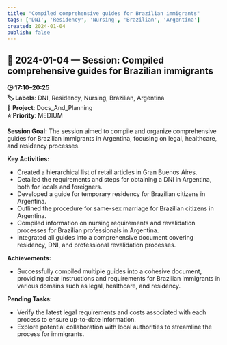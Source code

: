 ```yaml
---
title: "Compiled comprehensive guides for Brazilian immigrants"
tags: ['DNI', 'Residency', 'Nursing', 'Brazilian', 'Argentina']
created: 2024-01-04
publish: false
---
```


## 📅 2024-01-04 — Session: Compiled comprehensive guides for Brazilian immigrants

**🕒 17:10–20:25**  
**🏷️ Labels**: DNI, Residency, Nursing, Brazilian, Argentina  
**📂 Project**: Docs_And_Planning  
**⭐ Priority**: MEDIUM  


**Session Goal:**
The session aimed to compile and organize comprehensive guides for Brazilian immigrants in Argentina, focusing on legal, healthcare, and residency processes.

**Key Activities:**
- Created a hierarchical list of retail articles in Gran Buenos Aires.
- Detailed the requirements and steps for obtaining a DNI in Argentina, both for locals and foreigners.
- Developed a guide for temporary residency for Brazilian citizens in Argentina.
- Outlined the procedure for same-sex marriage for Brazilian citizens in Argentina.
- Compiled information on nursing requirements and revalidation processes for Brazilian professionals in Argentina.
- Integrated all guides into a comprehensive document covering residency, DNI, and professional revalidation processes.

**Achievements:**
- Successfully compiled multiple guides into a cohesive document, providing clear instructions and requirements for Brazilian immigrants in various domains such as legal, healthcare, and residency.

**Pending Tasks:**
- Verify the latest legal requirements and costs associated with each process to ensure up-to-date information.
- Explore potential collaboration with local authorities to streamline the process for immigrants.
